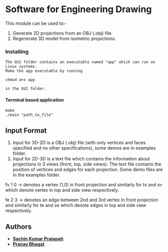 # Software for Engineering Drawing
This module can be used to:-
1) Generate 2D projections from an OBJ (.obj) file.
2) Regenerate 3D model from isometric projections.

### Installing

	The GUI folder contains an executable named "app" which can run on Linux systems. 
	Make the app executable by running 

	chmod a+x app

	in the GUI folder.
	
	
#### Terminal based application ####
```
make
./main "path_to_file"

```

## Input Format
1) Input for 3D-2D is a OBJ (.obj) file (with only vertices and faces specified and no other specifications), some demos are in examples folder.
2) Input for 2D-3D is a text file which contains the information about projections in 3 views (front, top, side views). The text file contains the position of vertices and edges for each projection. Some demo files are in the examples folder.


fv 1 0 -> denotes a vertex (1,0) in front projection and similarly for tv and sv which denote vertex in top and side view respectively.  


fe 2 3 -> denotes an edge between 2nd and 3rd vertex in front projection and similarly for te and se which denote edges in top and side view respectively.

## Authors

* **[Sachin Kumar Prajapati](https://github.com/prajapati-sachin)**
* **[Pranav Bhagat](https://github.com/pranavbhagat5)**
